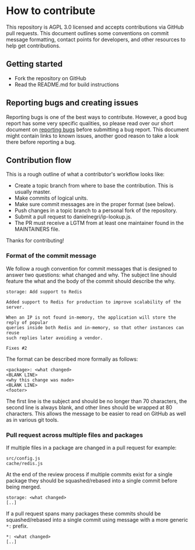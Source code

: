 # How to contribute

This repository is AGPL 3.0 licensed and accepts contributions via GitHub pull requests. This document outlines some
conventions on commit message formatting, contact points for developers, and other resources to help get contributions.

## Getting started

- Fork the repository on GitHub
- Read the README.md for build instructions

## Reporting bugs and creating issues

Reporting bugs is one of the best ways to contribute. However, a good bug report has some very specific qualities, so
please read over our short document on [reporting bugs](./docs/reporting-bugs.md) before submitting a bug report. This
document might contain links to known issues, another good reason to take a look there before reporting a bug.

## Contribution flow

This is a rough outline of what a contributor's workflow looks like:

- Create a topic branch from where to base the contribution. This is usually master.
- Make commits of logical units.
- Make sure commit messages are in the proper format (see below).
- Push changes in a topic branch to a personal fork of the repository.
- Submit a pull request to danielnegri/ip-lookup.js.
- The PR must receive a LGTM from at least one maintainer found in the MAINTAINERS file.

Thanks for contributing!

### Format of the commit message

We follow a rough convention for commit messages that is designed to answer two
questions: what changed and why. The subject line should feature the what and
the body of the commit should describe the why.

```
storage: Add support to Redis

Added support to Redis for production to improve scalability of the server.

When an IP is not found in-memory, the application will store the reply of popular 
queries inside both Redis and in-memory, so that other instances can reuse 
such replies later avoiding a vendor. 

Fixes #2
```

The format can be described more formally as follows:

```
<package>: <what changed>
<BLANK LINE>
<why this change was made>
<BLANK LINE>
<footer>
```

The first line is the subject and should be no longer than 70 characters, the second
line is always blank, and other lines should be wrapped at 80 characters. This allows
the message to be easier to read on GitHub as well as in various git tools.

### Pull request across multiple files and packages

If multiple files in a package are changed in a pull request for example:

```
src/config.js
cache/redis.js
```

At the end of the review process if multiple commits exist for a single package they
should be squashed/rebased into a single commit before being merged.

```
storage: <what changed>
[..]
```

If a pull request spans many packages these commits should be squashed/rebased into a single
commit using message with a more generic `*:` prefix.

```
*: <what changed>
[..]
```

